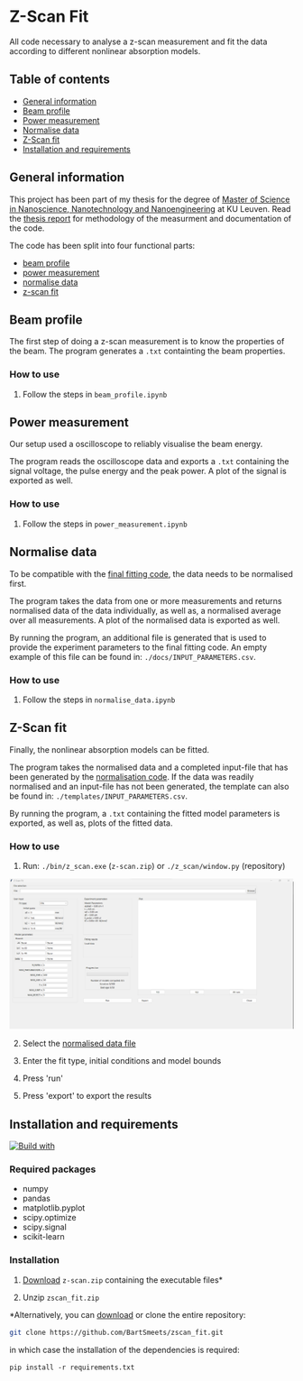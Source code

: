 # Z-Scan Fit

All code necessary to analyse a z-scan measurement and fit the data according to different nonlinear absorption models.

## Table of contents
* [General information](#general-information)
* [Beam profile](#beam-profile)
* [Power measurement](#power-measurement)
* [Normalise data](#normalise-data)
* [Z-Scan fit](#z-scan-fit)
* [Installation and requirements](#installation-and-requirements)

## General information

This project has been part of my thesis for the degree of [Master of Science in Nanoscience, Nanotechnology and Nanoengineering](https://www.kuleuven.be/programmes/master-nanoscience-nanotechnology-nanoengineering) at KU Leuven. Read the [thesis report](/docs/MasterThesis_BartSmeets_final.pdf) for methodology of the measurment and documentation of the code.

The code has been split into four functional parts:
* [beam profile](#beam-profile)
* [power measurement](#power-measurement)
* [normalise data](#normalise-data)
* [z-scan fit](#z-scan-fit)

## Beam profile

The first step of doing a z-scan measurement is to know the properties of the beam. The program generates a ```.txt``` containting the beam properties.

### How to use

1. Follow the steps in ```beam_profile.ipynb```

## Power measurement

Our setup used a oscilloscope to reliably visualise the beam energy.

The program reads the oscilloscope data and exports a ```.txt``` containing the signal voltage, the pulse energy and the peak power. A plot of the signal is exported as well.

### How to use

1. Follow the steps in ```power_measurement.ipynb```

## Normalise data

To be compatible with the [final fitting code](#z-scan-fit), the data needs to be normalised first.

The program takes the data from one or more measurements and returns normalised data of the data individually, as well as, a normalised average over all measurements. A plot of the normalised data is exported as well.

By running the program, an additional file is generated that is used to provide the experiment parameters to the final fitting code. An empty example of this file can be found in: ```./docs/INPUT_PARAMETERS.csv```.

### How to use

1. Follow the steps in ```normalise_data.ipynb```


## Z-Scan fit

Finally, the nonlinear absorption models can be fitted.

The program takes the normalised data and a completed input-file that has been generated by the [normalisation code](#normalise-data). If the data was readily normalised and an input-file has not been generated, the template can also be found in: ```./templates/INPUT_PARAMETERS.csv```.

By running the program, a ```.txt``` containing the fitted model parameters is exported, as well as, plots of the fitted data.

### How to use

1. Run: ```./bin/z_scan.exe``` (```z-scan.zip```) or ```./z_scan/window.py``` (repository)

![screenshot](https://github.com/BartSmeets/zscan_fit/blob/main/images/z_scan_exe.png)

2. Select the [normalised data file](#normalise-data)

3. Enter the fit type, initial conditions and model bounds

4. Press 'run'

5. Press 'export' to export the results


## Installation and requirements

[![Build with](https://img.shields.io/badge/Build%20with-Python%203.8-blue)](https://www.python.org/])

### Required packages
* numpy
* pandas
* matplotlib.pyplot
* scipy.optimize
* scipy.signal
* scikit-learn

### Installation

1. [Download](https://github.com/BartSmeets/zscan_fit/releases/latest/download/z-scan.zip) ```z-scan.zip``` containing the executable files*

2. Unzip ```zscan_fit.zip```

*Alternatively, you can [download](https://github.com/BartSmeets/zscan_fit/archive/refs/heads/main.zip) or clone the entire repository:
    
```bash
git clone https://github.com/BartSmeets/zscan_fit.git
```

in which case the installation of the dependencies is required:

```
pip install -r requirements.txt
```
